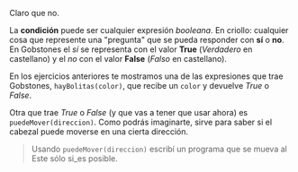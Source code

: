 Claro que no.

La **condición** puede ser cualquier expresión _booleana_. En criollo: cualquier cosa que represente una "pregunta" que se pueda responder con **sí** o **no**.
En Gobstones el _sí_ se representa con el valor **True** (_Verdadero_ en castellano) y el _no_ con el valor **False** (_Falso_ en castellano).

En los ejercicios anteriores te mostramos una de las expresiones que trae Gobstones, `hayBolitas(color)`, que recibe un `color` y devuelve _True_ o _False_. 

Otra que trae _True_ o _False_ (y que vas a tener que usar ahora) es `puedeMover(direccion)`. Como podrás imaginarte, sirve para saber si el cabezal puede moverse en una cierta dirección.

> Usando `puedeMover(direccion)` escribí un programa que se mueva al Este sólo si_es posible.